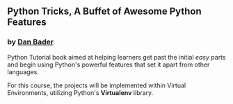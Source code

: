 ## Python Tricks, A Buffet of Awesome Python Features
### by [Dan Bader](https://dbader.org)


Python Tutorial book aimed at helping learners get past the initial _easy_ parts
and begin using Python's powerful features that set it apart from other
languages.

For this course, the projects will be implemented within Virtual Environments,
utilizing Python's **Virtualenv** library.
